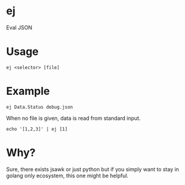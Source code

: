 # ej

Eval JSON

# Usage

`ej <selector> [file]`

# Example

`ej Data.Status debug.json`

When no file is given, data is read from standard input.

`echo '[1,2,3]' | ej [1]`

# Why?

Sure, there exists jsawk or just python but if you simply want to stay in golang only ecosystem, this one might be helpful.


